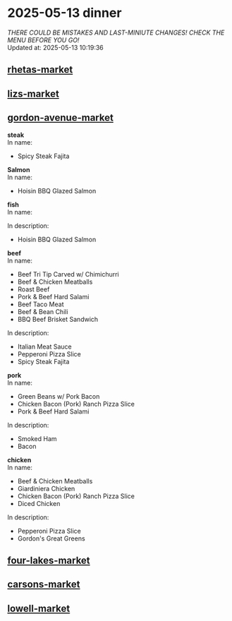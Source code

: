 # 2025-05-13 dinner  
*THERE COULD BE MISTAKES AND LAST-MINIUTE CHANGES! CHECK THE MENU BEFORE YOU GO!*  
Updated at: 2025-05-13 10:19:36  
## [rhetas-market](https://wisc-housingdining.nutrislice.com/menu/rhetas-market/dinner/2025-05-13)  
## [lizs-market](https://wisc-housingdining.nutrislice.com/menu/lizs-market/dinner/2025-05-13)  
## [gordon-avenue-market](https://wisc-housingdining.nutrislice.com/menu/gordon-avenue-market/dinner/2025-05-13)  
**steak**  
In name:   
 - Spicy Steak Fajita  
  
**Salmon**  
In name:   
 - Hoisin BBQ Glazed Salmon  
  
**fish**  
In name:   
  
In description:   
 - Hoisin BBQ Glazed Salmon  
  
**beef**  
In name:   
 - Beef Tri Tip Carved w/ Chimichurri  
 - Beef & Chicken Meatballs  
 - Roast Beef  
 - Pork & Beef Hard Salami  
 - Beef Taco Meat  
 - Beef & Bean Chili  
 - BBQ Beef Brisket Sandwich  
  
In description:   
 - Italian Meat Sauce  
 - Pepperoni Pizza Slice  
 - Spicy Steak Fajita  
  
**pork**  
In name:   
 - Green Beans w/ Pork Bacon  
 - Chicken Bacon (Pork) Ranch Pizza Slice  
 - Pork & Beef Hard Salami  
  
In description:   
 - Smoked Ham  
 - Bacon  
  
**chicken**  
In name:   
 - Beef & Chicken Meatballs  
 - Giardiniera Chicken  
 - Chicken Bacon (Pork) Ranch Pizza Slice  
 - Diced Chicken  
  
In description:   
 - Pepperoni Pizza Slice  
 - Gordon's Great Greens  
  
## [four-lakes-market](https://wisc-housingdining.nutrislice.com/menu/four-lakes-market/dinner/2025-05-13)  
## [carsons-market](https://wisc-housingdining.nutrislice.com/menu/carsons-market/dinner/2025-05-13)  
## [lowell-market](https://wisc-housingdining.nutrislice.com/menu/lowell-market/dinner/2025-05-13)  
  
